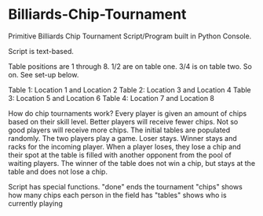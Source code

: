 # Billiards-Chip-Tournament
Primitive Billiards Chip Tournament Script/Program built in Python Console.

Script is text-based.

Table positions are 1 through 8. 1/2 are on table one. 3/4 is on table two. So on. See set-up below.

Table 1: Location 1 and Location 2
Table 2: Location 3 and Location 4
Table 3: Location 5 and Location 6
Table 4: Location 7 and Location 8

How do chip tournaments work? Every player is given an amount of chips based on their skill level. Better players will receive fewer chips. Not so good players will receive more chips. The initial tables are populated randomly. The two players play a game. Loser stays. Winner stays and racks for the incoming player. When a player loses, they lose a chip and their spot at the table is filled with another opponent from the pool of waiting players. The winner of the table does not win a chip, but stays at the table and does not lose a chip.

Script has special functions.
"done" ends the tournament
"chips" shows how many chips each person in the field has
"tables" shows who is currently playing
